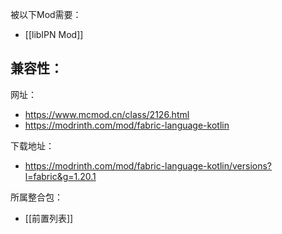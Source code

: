 被以下Mod需要：
- [[libIPN Mod]]

兼容性：
- 

网址：
- https://www.mcmod.cn/class/2126.html
- https://modrinth.com/mod/fabric-language-kotlin

下载地址：
- https://modrinth.com/mod/fabric-language-kotlin/versions?l=fabric&g=1.20.1

所属整合包：
- [[前置列表]]